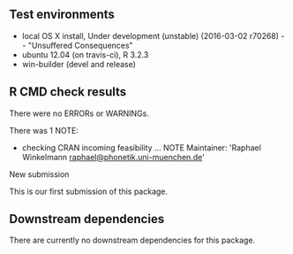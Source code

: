## Test environments
* local OS X install, Under development (unstable) (2016-03-02 r70268) -- "Unsuffered Consequences"
* ubuntu 12.04 (on travis-ci), R 3.2.3
* win-builder (devel and release)

## R CMD check results
There were no ERRORs or WARNINGs.

There was 1 NOTE:

* checking CRAN incoming feasibility ... NOTE
Maintainer: 'Raphael Winkelmann <raphael@phonetik.uni-muenchen.de>'

New submission

This is our first submission of this package.

## Downstream dependencies
There are currently no downstream dependencies for this package.